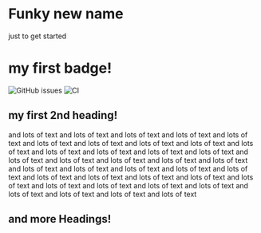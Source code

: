 # Funky new name
just to get started

# my first badge!
![GitHub issues](https://img.shields.io/github/issues-raw/Coruna/hello-world) ![CI](https://github.com/Coruna/hello-world/workflows/CI/badge.svg)

## my first 2nd heading!
and lots of text and lots of text and lots of text and lots of text and lots of text and lots of text and lots of text and lots of text and lots of text and lots of text and lots of text and lots of text and lots of text and lots of text and lots of text and lots of text and lots of text and lots of text and lots of text and lots of text and lots of text and lots of text and lots of text and lots of text and lots of text and lots of text and lots of text and lots of text and lots of text and lots of text and lots of text and lots of text and lots of text and lots of text and lots of text and lots of text and lots of text 

## and more Headings!
